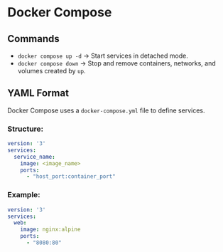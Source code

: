 # Docker Compose

## Commands
- `docker compose up -d` → Start services in detached mode.
- `docker compose down` → Stop and remove containers, networks, and volumes created by `up`.

## YAML Format
Docker Compose uses a `docker-compose.yml` file to define services.

### Structure:
```yaml
version: '3'
services:
  service_name:
    image: <image_name>
    ports:
      - "host_port:container_port"
```

### Example:
```yaml
version: '3'
services:
  web:
    image: nginx:alpine
    ports:
      - "8080:80"
```
